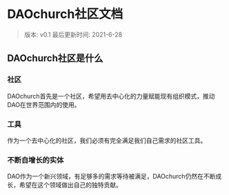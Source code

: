 # DAOchurch社区文档
> 版本: v0.1
> 最后更新时间: 2021-6-28
## DAOchurch社区是什么
### 社区
DAOchurch首先是一个社区，希望用去中心化的力量赋能现有组织模式，推动DAO在世界范围内的使用。
### 工具
作为一个去中心化的社区，我们必须有完全满足我们自己需求的社区工具。
### 不断自增长的实体
DAO作为一个新兴领域，有足够多的需求等待被满足，DAOchurch仍然在不断成长，希望在这个领域做出自己的独特贡献。
